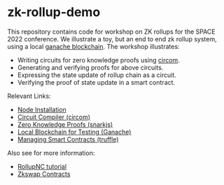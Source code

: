 # zk-rollup-demo
This repository contains code for workshop on ZK rollups for the SPACE 2022 conference. We illustrate a toy, but an end to end
zk rollup system, using a local [ganache blockchain](https://trufflesuite.com/ganache/). The workshop illustrates:
- Writing circuits for zero knowledge proofs using [circom](https://github.com/iden3/circom).
- Generating and verifying proofs for above circuits.
- Expressing the state update of rollup chain as a circuit.
- Verifying the proof of state update in a smart contract.



Relevant Links:
- [Node Installation](https://npm.github.io/installation-setup-docs/installing/using-a-node-version-manager.html)
- [Circuit Compiler (circom)](https://github.com/iden3/circom)
- [Zero Knowledge Proofs (snarkjs)](https://github.com/iden3/snarkjs)
- [Local Blockchain for Testing (Ganache)](https://trufflesuite.com/ganache/)
- [Managing Smart Contracts (truffle)](https://trufflesuite.com/truffle/)


Also see for more information:
- [RollupNC tutorial](https://github.com/rollupnc/RollupNC_tutorial)
- [Zkswap Contracts](https://github.com/l2labs/zkswap-contracts)
